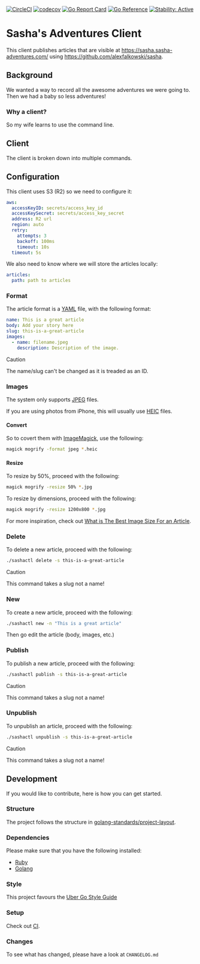 [![CircleCI](https://circleci.com/gh/alexfalkowski/sashactl.svg?style=svg)](https://circleci.com/gh/alexfalkowski/sashactl)
[![codecov](https://codecov.io/gh/alexfalkowski/sashactl/graph/badge.svg?token=QSRFU8VNST)](https://codecov.io/gh/alexfalkowski/sashactl)
[![Go Report Card](https://goreportcard.com/badge/github.com/alexfalkowski/sashactl)](https://goreportcard.com/report/github.com/alexfalkowski/sashactl)
[![Go Reference](https://pkg.go.dev/badge/github.com/alexfalkowski/sashactl.svg)](https://pkg.go.dev/github.com/alexfalkowski/sashactl)
[![Stability: Active](https://masterminds.github.io/stability/active.svg)](https://masterminds.github.io/stability/active.html)

# Sasha's Adventures Client

This client publishes articles that are visible at https://sasha.sasha-adventures.com/ using https://github.com/alexfalkowski/sasha.

## Background

We wanted a way to record all the awesome adventures we were going to. Then we had a baby so less adventures!

### Why a client?

So my wife learns to use the command line.

## Client

The client is broken down into multiple commands.

## Configuration

This client uses S3 (R2) so we need to configure it:

```yaml
aws:
  accessKeyID: secrets/access_key_id
  accessKeySecret: secrets/access_key_secret
  address: R2 url
  region: auto
  retry:
    attempts: 3
    backoff: 100ms
    timeout: 10s
  timeout: 5s
```

We also need to know where we will store the articles locally:

```yaml
articles:
  path: path to articles
```

### Format

The article format is a [YAML](https://yaml.org/) file, with the following format:

```yaml
name: This is a great article
body: Add your story here
slug: this-is-a-great-article
images:
  - name: filename.jpeg
    description: Description of the image.
```

> [!CAUTION]
>  The name/slug can't be changed as it is treaded as an ID.

### Images

The system only supports [JPEG](https://en.wikipedia.org/wiki/JPEG) files.

If you are using photos from iPhone, this will usually use [HEIC](https://en.wikipedia.org/wiki/High_Efficiency_Image_File_Format) files.

#### Convert

So to covert them with [ImageMagick](https://github.com/ImageMagick/ImageMagick), use the following:

```bash
magick mogrify -format jpeg *.heic
```

#### Resize

To resize by 50%, proceed with the following:

```bash
magick mogrify -resize 50% *.jpg
```

To resize by dimensions, proceed with the following:

```bash
magick mogrify -resize 1200x800 *.jpg
```

For more inspiration, check out [What is The Best Image Size For an Article](https://shortpixel.com/blog/best-image-size/).

### Delete

To delete a new article, proceed with the following:

```bash
./sashactl delete -s this-is-a-great-article
```

> [!CAUTION]
>  This command takes a slug not a name!

### New

To create a new article, proceed with the following:

```bash
./sashactl new -n "This is a great article"
```

Then go edit the article (body, images, etc.)

### Publish

To publish a new article, proceed with the following:

```bash
./sashactl publish -s this-is-a-great-article
```

> [!CAUTION]
>  This command takes a slug not a name!

### Unpublish

To unpublish an article, proceed with the following:

```bash
./sashactl unpublish -s this-is-a-great-article
```

> [!CAUTION]
>  This command takes a slug not a name!

## Development

If you would like to contribute, here is how you can get started.

### Structure

The project follows the structure in [golang-standards/project-layout](https://github.com/golang-standards/project-layout).

### Dependencies

Please make sure that you have the following installed:
- [Ruby](https://www.ruby-lang.org/en/)
- [Golang](https://go.dev/)

### Style

This project favours the [Uber Go Style Guide](https://github.com/uber-go/guide/blob/master/style.md)

### Setup

Check out [CI](.circleci/config.yml).

### Changes

To see what has changed, please have a look at `CHANGELOG.md`

